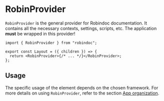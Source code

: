 # RobinProvider

`RobinProvider` is the general provider for Robindoc documentation. It contains all the necessary contexts, settings, scripts, etc. The application **must** be wrapped in this provider!

```tsx
import { RobinProvider } from "robindoc";

export const Layout = ({ children }) => {
  return <RobinProvider>{/* ... */}</RobinProvider>;
};
```

## Usage

The specific usage of the element depends on the chosen framework. For more details on using `RobinProvider`, refer to the section [App organization](../../01-getting-started/04-app-organization/README.md).

